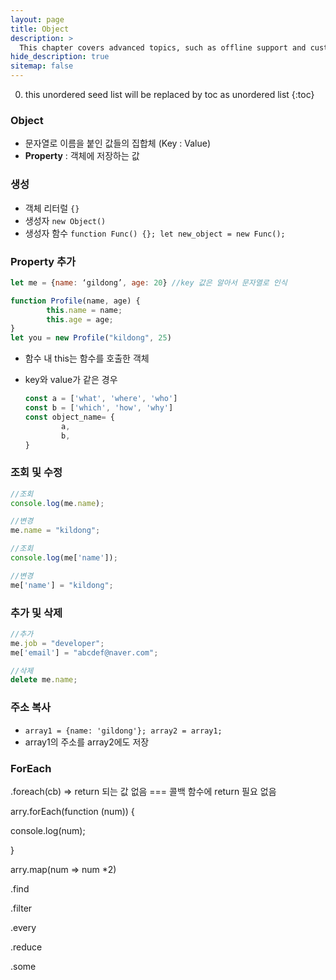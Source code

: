 ```yaml
---
layout: page
title: Object
description: >
  This chapter covers advanced topics, such as offline support and custom JS builds. Codings skills are recommended.
hide_description: true
sitemap: false
---
```

0. this unordered seed list will be replaced by toc as unordered list
{:toc}

### Object
- 문자열로 이름을 붙인 값들의 집합체 (Key : Value)
- **Property** : 객체에 저장하는 값

### 생성
- 객체 리터럴 `{}`
- 생성자 `new Object()`
- 생성자 함수 `function Func() {}; let new_object = new Func();`

### Property 추가
```jsx
let me = {name: ‘gildong’, age: 20} //key 값은 알아서 문자열로 인식

function Profile(name, age) {
		this.name = name;
		this.age = age;
}
let you = new Profile("kildong", 25)
```

- 함수 내 this는 함수를 호출한 객체
- key와 value가 같은 경우
    
    ```jsx
    const a = ['what', 'where', 'who']
    const b = ['which', 'how', 'why']
    const object_name= {
    		a,
    		b,
    }
    ```

### 조회 및 수정

```jsx
//조회
console.log(me.name);

//변경
me.name = "kildong";
```

```jsx
//조회
console.log(me['name']);

//변경
me['name'] = "kildong";
```

### 추가 및 삭제

```jsx
//추가
me.job = "developer";
me['email'] = "abcdef@naver.com";

//삭제
delete me.name;
```

### 주소 복사

- `array1 = {name: 'gildong'}; array2 = array1;`
- array1의 주소를 array2에도 저장

### ForEach

.foreach(cb) ⇒ return 되는 값 없음 === 콜백 함수에 return 필요 없음

arry.forEach(function (num)) {

console.log(num);

}

arry.map(num ⇒ num *2)

.find

.filter

.every

.reduce

.some
